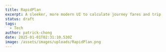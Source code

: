 ```yaml
---
title: RapidPlan
excerpt: A sleeker, more modern UI to calculate journey fares and trip duration of LRT, MRT and BRT trips in the Klang Valley.
status: draft
tags:
  - Tech
author: patrick-chong
date: 2025-01-01T02:31:10.530Z
image: /assets/images/uploads/RapidPlan.png
---
```

